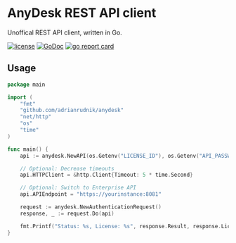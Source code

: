 # AnyDesk REST API client

Unoffical REST API client, written in Go.


[![license](https://img.shields.io/github/license/adrianrudnik/anydesk)](https://github.com/adrianrudnik/anydesk/blob/master/LICENSE)
[![GoDoc](https://godoc.org/github.com/adrianrudnik/anydesk-api?status.svg)](https://godoc.org/adrianrudnik/anydesk-api)
[![go report card](https://goreportcard.com/badge/github.com/adrianrudnik/anydesk-api)](https://goreportcard.com/report/github.com/adrianrudnik/anydesk)

## Usage

```go
package main

import (
	"fmt"
	"github.com/adrianrudnik/anydesk"
	"net/http"
	"os"
	"time"
)

func main() {
	api := anydesk.NewAPI(os.Getenv("LICENSE_ID"), os.Getenv("API_PASSWORD"))

	// Optional: Decrease timeouts
	api.HTTPClient = &http.Client{Timeout: 5 * time.Second}

	// Optional: Switch to Enterprise API
	api.APIEndpoint = "https://yourinstance:8081"

	request := anydesk.NewAuthenticationRequest()
	response, _ := request.Do(api)

	fmt.Printf("Status: %s, License: %s", response.Result, response.LicenseID)
}
```
